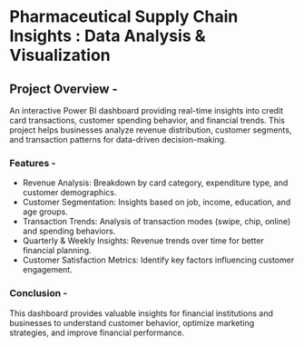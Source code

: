 # Pharmaceutical Supply Chain Insights : Data Analysis & Visualization

## Project Overview - 
An interactive Power BI dashboard providing real-time insights into credit card transactions, customer spending behavior, and financial trends. This project helps businesses analyze revenue distribution, customer segments, and transaction patterns for data-driven decision-making.
 
### Features - 
- Revenue Analysis: Breakdown by card category, expenditure type, and customer demographics.<br>
- Customer Segmentation: Insights based on job, income, education, and age groups.<br>
- Transaction Trends: Analysis of transaction modes (swipe, chip, online) and spending behaviors.<br>
- Quarterly & Weekly Insights: Revenue trends over time for better financial planning.<br>
- Customer Satisfaction Metrics: Identify key factors influencing customer engagement.<br>

### Conclusion - 
This dashboard provides valuable insights for financial institutions and businesses to understand customer behavior, optimize marketing strategies, and improve financial performance.
